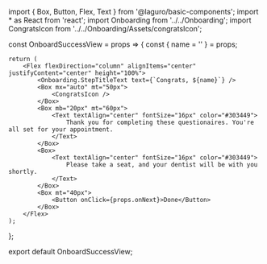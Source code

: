 import { Box, Button, Flex, Text } from '@laguro/basic-components';
import * as React from 'react';
import Onboarding from '../../Onboarding';
import CongratsIcon from '../../Onboarding/Assets/congratsIcon';

const OnboardSuccessView = props => {
    const { name = '' } = props;

    return (
        <Flex flexDirection="column" alignItems="center" justifyContent="center" height="100%">
            <Onboarding.StepTitleText text={`Congrats, ${name}`} />
            <Box mx="auto" mt="50px">
                <CongratsIcon />
            </Box>
            <Box mb="20px" mt="60px">
                <Text textAlign="center" fontSize="16px" color="#303449">
                    Thank you for completing these questionaires. You're all set for your appointment.
                </Text>
            </Box>
            <Box>
                <Text textAlign="center" fontSize="16px" color="#303449">
                    Please take a seat, and your dentist will be with you shortly.
                </Text>
            </Box>
            <Box mt="40px">
                <Button onClick={props.onNext}>Done</Button>
            </Box>
        </Flex>
    );
};

export default OnboardSuccessView;
